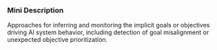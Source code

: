 ### Mini Description

Approaches for inferring and monitoring the implicit goals or objectives driving AI system behavior, including detection of goal misalignment or unexpected objective prioritization.
